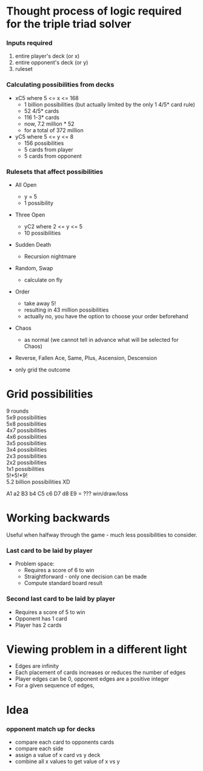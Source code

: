 # Thought process of logic required for the triple triad solver


### Inputs required
1) entire player's deck (or x)  
2) entire opponent's deck (or y)  
3) ruleset  

### Calculating possibilities from decks
- xC5 where 5 <= x <= 168
  - 1 billion possibilities (but actually limited by the only 1 4/5* card rule)
  - 52 4/5* cards
  - 116 1-3* cards
  - now, 7.2 million * 52
  - for a total of 372 million 
- yC5 where 5 <= y <= 8
  - 156 possibilities
  - 5 cards from player
  - 5 cards from opponent

### Rulesets that affect possibilities
- All Open
  - y = 5
  - 1 possibility

- Three Open
  - yC2 where 2 <= y <= 5
  - 10 possibilities

- Sudden Death
  - Recursion nightmare

- Random, Swap
  - calculate on fly

- Order
  - take away 5!
  - resulting in 43 million possibilities
  - actually no, you have the option to choose your order beforehand

- Chaos
  - as normal (we cannot tell in advance what will be selected for Chaos)

-  Reverse, Fallen Ace, Same, Plus, Ascension, Descension
  - only grid the outcome

# Grid possibilities
9 rounds  
5x9 possibilities  
5x8 possibilities  
4x7 possibilities  
4x6 possibilities  
3x5 possibilities  
3x4 possibilities  
2x3 possibilities  
2x2 possibilities  
1x1 possibilities  
5!*5!*9!  
5.2 billion possibilities XD  

A1 a2 B3 b4 C5 c6 D7 d8 E9 = ??? win/draw/loss

# Working backwards
Useful when halfway through the game - much less possibilities to consider.
### Last card to be laid by player
  - Problem space:
    - Requires a score of 6 to win
    - Straightforward - only one decision can be made
    - Compute standard board result

### Second last card to be laid by player
  - Requires a score of 5 to win
  - Opponent has 1 card
  - Player has 2 cards

# Viewing problem in a different light
- Edges are infinity
- Each placement of cards increases or reduces the number of edges
- Player edges can be 0, opponent edges are a positive integer
- For a given sequence of edges, 

# Idea
### opponent match up for decks
- compare each card to opponents cards
- compare each side
- assign a value of x card vs y deck
- combine all x values to get value of x vs y